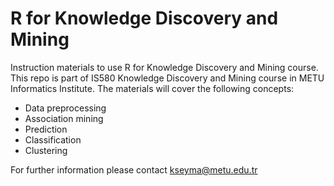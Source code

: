 # R for Knowledge Discovery and Mining
Instruction materials to use R for Knowledge Discovery and Mining course. This repo is part of IS580 Knowledge Discovery and Mining course in METU Informatics Institute. The materials will cover the following concepts:
* Data preprocessing
* Association mining
* Prediction
* Classification 
* Clustering

For further information please contact kseyma@metu.edu.tr
